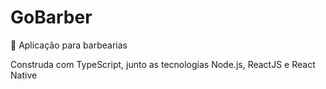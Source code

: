 # GoBarber
:barber: Aplicação para barbearias

Construda com TypeScript, junto as tecnologias Node.js, ReactJS e React Native
